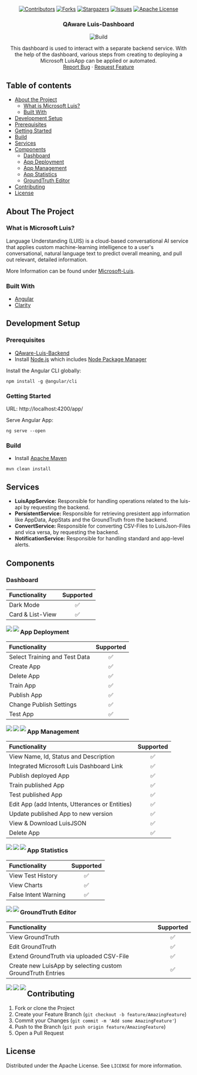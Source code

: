 <span align="center">
  
[![Contributors][contributors-shield]][contributors-url]
[![Forks][forks-shield]][forks-url]
[![Stargazers][stars-shield]][stars-url]
[![Issues][issues-shield]][issues-url]
[![Apache License][license-shield]][license-url]

</span>

<p align="center">

  <h3 align="center">QAware Luis-Dashboard</h3>
  
  <span align="center">

  ![Build](https://github.com/latzinger/QAware-Luis-Dashboard/workflows/Build/badge.svg?branch=main)

  </span>

  <p align="center">
    This dashboard is used to interact with a separate backend service. With the help of the dashboard, various steps from creating to deploying a Microsoft LuisApp can be applied or automated.
    <br />
    <a href="https://github.com/latzinger/QAware-Luis-Dashboard/issues">Report Bug</a>
    ·
    <a href="https://github.com/latzinger/QAware-Luis-Dashboard/issues">Request Feature</a>
  </p>
</p>

## Table of contents

* [About the Project](#about-the-project)
  * [What is Microsoft Luis?](#what-is-microsoft-luis?)
  * [Built With](#built-with)
* [Development Setup](#development-setup)
* [Prerequisites](#prerequisites)
* [Getting Started](#getting-started)
* [Build](#build)
* [Services](#services)
* [Components](#components)
  * [Dashboard](#dashboard)
  * [App Deployment](#app-deployment)
  * [App Management](#app-management)
  * [App Statistics](#app-statistics)
  * [GroundTruth Editor](#groundtruth-editor)
* [Contributing](#contributing)
* [License](#license)

## About The Project

### What is Microsoft Luis?

Language Understanding (LUIS) is a cloud-based conversational AI service that applies custom machine-learning intelligence to a user's conversational, natural language text to predict overall meaning, and pull out relevant, detailed information.

More Information can be found under [Microsoft-Luis][luis].

### Built With
* [Angular](https://angular.io)
* [Clarity](https://clarity.design/)

## Development Setup

### Prerequisites
* [QAware-Luis-Backend](https://github.com/latzinger/QAware-Luis)
* Install [Node.js] which includes [Node Package Manager][npm]

Install the Angular CLI globally:

```
npm install -g @angular/cli
```

### Getting Started

URL: http://localhost:4200/app/

Serve Angular App:

```
ng serve --open
```

### Build
* Install [Apache Maven][mvn]

```
mvn clean install
```

## Services
- **LuisAppService:** Responsible for handling operations related to the luis-api by requesting the backend.
- **PersistentService:** Responsible for retrieving presistent app information like AppData, AppStats and the GroundTruth from the backend.
- **ConvertService:** Responsible for converting CSV-Files to LuisJson-Files and vica versa, by requesting the backend.
- **NotificationService:** Responsible for handling standard and app-level alerts.

## Components

### Dashboard
| Functionality  | Supported |
| :---         |     :---:      |
| Dark Mode  | ✅  |
| Card & List-View  | ✅  |

<img align="left" src="https://github.com/latzinger/QAware-Luis-Dashboard/blob/main/images/Dashboard-Light.png"/> 
<!---<img src="https://github.com/latzinger/QAware-Luis-Dashboard/blob/main/images/Dashboard-Dark.png" width="425"/>-->

<img align="left" src="https://github.com/latzinger/QAware-Luis-Dashboard/blob/main/images/Dashboard-Light-List.png"/> 
<!---<img src="https://github.com/latzinger/QAware-Luis-Dashboard/blob/main/images/Dashboard-Dark-List.png" width="425"/>-->

### App Deployment
| Functionality  | Supported |
| :---         |     :---:      |
| Select Training and Test Data  | ✅  |
| Create App  | ✅  |
| Delete App  | ✅  |
| Train App  | ✅  |
| Publish App  | ✅  |
| Change Publish Settings  | ✅  |
| Test App   | ✅  |

<img align="left" src="https://github.com/latzinger/QAware-Luis-Dashboard/blob/main/images/App-Creation-Light.png"/>
<!---<img src="https://github.com/latzinger/QAware-Luis-Dashboard/blob/main/images/App-Creation-Dark.png" width="425"/>-->

<img align="left" src="https://github.com/latzinger/QAware-Luis-Dashboard/blob/main/images/App-Creation-Light-2.png"/>
<!---<img src="https://github.com/latzinger/QAware-Luis-Dashboard/blob/main/images/App-Creation-Dark-2.png" width="425"/>-->

<img align="left" src="https://github.com/latzinger/QAware-Luis-Dashboard/blob/main/images/App-Creation-Light-3.png"/>
<!---<img src="https://github.com/latzinger/QAware-Luis-Dashboard/blob/main/images/App-Creation-Dark-3.png" width="425"/>-->

### App Management
| Functionality  | Supported |
| :---         |     :---:      |
| View Name, Id, Status and Description  | ✅  |
| Integrated Microsoft Luis Dashboard Link  | ✅  |
| Publish deployed App  | ✅  |
| Train published App  | ✅  |
| Test published App  | ✅  |
| Edit App (add Intents, Utterances or Entities)   | ✅  |
| Update published App to new version | ✅  |
| View & Download LuisJSON | ✅  |
| Delete App  | ✅  |

<img align="left" src="https://github.com/latzinger/QAware-Luis-Dashboard/blob/main/images/App-Light.png"/>
<!---<img src="https://github.com/latzinger/QAware-Luis-Dashboard/blob/main/images/App-Dark.png" width="425"/>-->

<img align="left" src="https://github.com/latzinger/QAware-Luis-Dashboard/blob/main/images/App-Light-Edit.png"/>
<!---<img src="https://github.com/latzinger/QAware-Luis-Dashboard/blob/main/images/App-Dark-Edit.png" width="425"/>-->

<img align="left" src="https://github.com/latzinger/QAware-Luis-Dashboard/blob/main/images/App-Light-Json.png"/>
<!---<img src="https://github.com/latzinger/QAware-Luis-Dashboard/blob/main/images/App-Dark-Json.png" width="425"/>-->

### App Statistics
| Functionality  | Supported |
| :---         |     :---:      |
| View Test History  | ✅  |
| View Charts  | ✅  |
| False Intent Warning  | ✅  |

<img align="left" src="https://github.com/latzinger/QAware-Luis-Dashboard/blob/main/images/App-Light-Statistics.png"/>
<!---<img src="https://github.com/latzinger/QAware-Luis-Dashboard/blob/main/images/App-Dark-Statistics.png" width="425"/>-->

<img align="left" src="https://github.com/latzinger/QAware-Luis-Dashboard/blob/main/images/App-Light-Statistics-Table.png"/> 
<!---<img src="https://github.com/latzinger/QAware-Luis-Dashboard/blob/main/images/App-Dark-Statistics-Table.png" width="425"/>-->

### GroundTruth Editor
| Functionality  | Supported |
| :---         |     :---:      |
| View GroundTruth  | ✅  |
| Edit GroundTruth  | ✅  |
| Extend GroundTruth via uploaded CSV-File  | ✅  |
| Create new LuisApp by selecting custom GroundTruth Entries | ✅  |

<img align="left" src="https://github.com/latzinger/QAware-Luis-Dashboard/blob/main/images/GroundTruthEditor-Light.png"/> 
<!---<img src="https://github.com/latzinger/QAware-Luis-Dashboard/blob/main/images/GroundTruthEditor-Dark.png" width="425"/>-->

<img align="left" src="https://github.com/latzinger/QAware-Luis-Dashboard/blob/main/images/GroundTruthEditor-Light-Merge.png"/> 
<!---<img src="https://github.com/latzinger/QAware-Luis-Dashboard/blob/main/images/GroundTruthEditor-Dark-Merge.png" width="425"/>-->

<img align="left" src="https://github.com/latzinger/QAware-Luis-Dashboard/blob/main/images/GroundTruthEditor-Light-NewLine.png"/> 
<!---<img src="https://github.com/latzinger/QAware-Luis-Dashboard/blob/main/images/GroundTruthEditor-Dark-NewLine.png" width="425"/>-->

## Contributing

1. Fork or clone the Project
2. Create your Feature Branch (`git checkout -b feature/AmazingFeature`)
3. Commit your Changes (`git commit -m 'Add some AmazingFeature'`)
4. Push to the Branch (`git push origin feature/AmazingFeature`)
5. Open a Pull Request

## License

Distributed under the Apache License. See `LICENSE` for more information.

[contributors-shield]: https://img.shields.io/github/contributors/latzinger/QAware-Luis-Dashboard
[contributors-url]: https://github.com/latzinger/QAware-Luis-Dashboard/graphs/contributors
[forks-shield]: https://img.shields.io/github/forks/latzinger/QAware-Luis-Dashboard
[forks-url]: https://github.com/latzinger/QAware-Luis-Dashboard/network/members
[stars-shield]: https://img.shields.io/github/stars/latzinger/QAware-Luis-Dashboard
[stars-url]: https://github.com/latzinger/QAware-Luis-Dashboard/stargazers
[issues-shield]: https://img.shields.io/github/issues/latzinger/QAware-Luis-Dashboard
[issues-url]: https://github.com/latzinger/QAware-Luis-Dashboard/issues
[license-shield]: https://img.shields.io/github/license/latzinger/QAware-Luis-Dashboard
[license-url]: https://github.com/latzinger/QAware-Luis-Dashboard/blob/main/LICENSE
[node.js]: https://nodejs.org/
[npm]: https://www.npmjs.com/get-npm
[mvn]: https://maven.apache.org/index.html
[luis]: https://www.luis.ai
